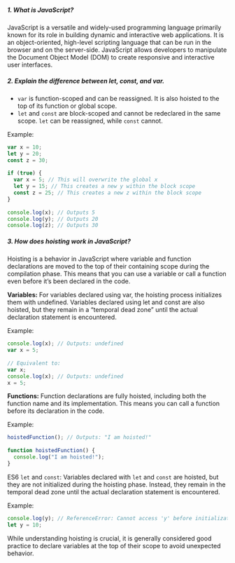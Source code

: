 ##### 1. What is JavaScript?
JavaScript is a versatile and widely-used programming language primarily known for its role in building dynamic and interactive web applications. It is an object-oriented, high-level scripting language that can be run in the browser and on the server-side. JavaScript allows developers to manipulate the Document Object Model (DOM) to create responsive and interactive user interfaces.

##### 2. Explain the difference between let, const, and var.
- `var` is function-scoped and can be reassigned. It is also hoisted to the top of its function or global scope.
- `let` and `const` are block-scoped and cannot be redeclared in the same scope. `let` can be reassigned, while `const` cannot.

Example:
```JavaScript
var x = 10;
let y = 20;
const z = 30;
 
if (true) {
  var x = 5; // This will overwrite the global x
  let y = 15; // This creates a new y within the block scope
  const z = 25; // This creates a new z within the block scope
}
 
console.log(x); // Outputs 5
console.log(y); // Outputs 20
console.log(z); // Outputs 30
```

##### 3. How does hoisting work in JavaScript?
Hoisting is a behavior in JavaScript where variable and function declarations are moved to the top of their containing scope during the compilation phase. This means that you can use a variable or call a function even before it’s been declared in the code.

**Variables:** For variables declared using var, the hoisting process initializes them with undefined. Variables declared using let and const are also hoisted, but they remain in a “temporal dead zone” until the actual declaration statement is encountered.

Example:

```Javascript
console.log(x); // Outputs: undefined
var x = 5;
 
// Equivalent to:
var x;
console.log(x); // Outputs: undefined
x = 5;
```
**Functions:** Function declarations are fully hoisted, including both the function name and its implementation. This means you can call a function before its declaration in the code.

Example:

```javascript
hoistedFunction(); // Outputs: "I am hoisted!"
 
function hoistedFunction() {
  console.log("I am hoisted!");
}
```
ES6 `let` and `const`: Variables declared with `let` and `const` are hoisted, but they are not initialized during the hoisting phase. Instead, they remain in the temporal dead zone until the actual declaration statement is encountered.

Example:

```javascript
console.log(y); // ReferenceError: Cannot access 'y' before initialization
let y = 10;
```
While understanding hoisting is crucial, it is generally considered good practice to declare variables at the top of their scope to avoid unexpected behavior.
